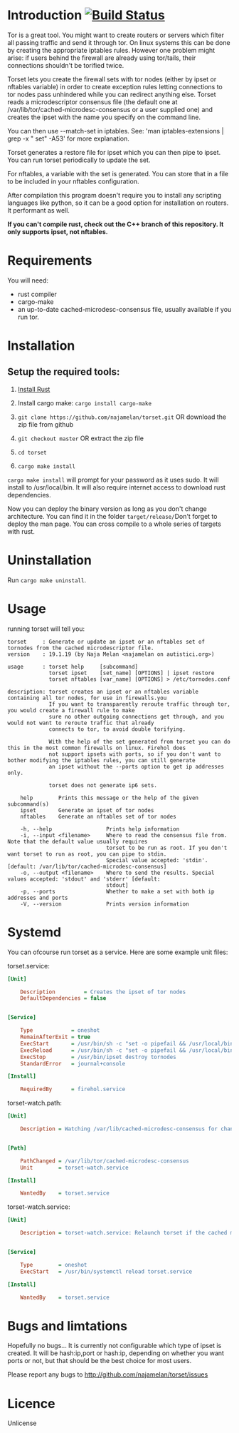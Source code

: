 Introduction [![Build Status](https://travis-ci.org/najamelan/torset.svg?branch=master)](https://travis-ci.org/najamelan/torset)
============

Tor is a great tool. You might want to create routers or servers which filter all passing traffic and send it through tor. On linux systems this can be done by creating the appropriate iptables rules. However one problem might arise: if users behind the firewall are already using tor/tails, their connections shouldn't be torified twice.

Torset lets you create the firewall sets with tor nodes (either by ipset or nftables variable) in order to create exception rules letting connections to tor nodes pass unhindered while you can redirect anything else. Torset reads a microdescriptor consensus file (the default one at /var/lib/tor/cached-microdesc-consensus or a user supplied one) and creates the ipset with the name you specify on the command line.

You can then use --match-set in iptables. See: 'man iptables-extensions | grep -x "   set" -A53' for more explanation.

Torset generates a restore file for ipset which you can then pipe to ipset. You can run torset periodically to update the set.

For nftables, a variable with the set is generated. You can store that in a file to be included in your nftables configuration.

After compilation this program doesn't require you to install any scripting languages like python, so it can be a good option for installation on routers. It performant as well.

**If you can't compile rust, check out the C++ branch of this repository. It only supports ipset, not nftables.**


Requirements
============

You will need:
- rust compiler
- cargo-make
- an up-to-date cached-microdesc-consensus file, usually available if you run tor.


Installation
============

Setup the required tools:
-------------------------

1. [Install Rust](https://www.rust-lang.org/tools/install)
2. Install cargo make: `cargo install cargo-make`

1. `git clone https://github.com/najamelan/torset.git` OR download the zip file from github
2. `git checkout master`                               OR extract  the zip file
3. `cd torset`
4. `cargo make install`

`cargo make install` will prompt for your password as it uses sudo. It will install to /usr/local/bin. It will also require internet access to download rust dependencies.

Now you can deploy the binary version as long as you don't change architecture. You can find it in the folder `target/release/`Don't forget to deploy the man page. You can cross compile to a whole series of targets with rust.


Uninstallation
==============

Run `cargo make uninstall`.


Usage
=====
running torset will tell you:

```
torset     : Generate or update an ipset or an nftables set of tornodes from the cached microdescriptor file.
version    : 19.1.19 (by Naja Melan <najamelan on autistici.org>)

usage      : torset help     [subcommand]
             torset ipset    [set_name] [OPTIONS] | ipset restore
             torset nftables [var_name] [OPTIONS] > /etc/tornodes.conf

description: torset creates an ipset or an nftables variable containing all tor nodes, for use in firewalls.you
             If you want to transparently reroute traffic through tor, you would create a firewall rule to make
             sure no other outgoing connections get through, and you would not want to reroute traffic that already
             connects to tor, to avoid double torifying.

             With the help of the set generated from torset you can do this in the most common firewalls on linux. Firehol does
             not support ipsets with ports, so if you don't want to bother modifying the iptables rules, you can still generate
             an ipset without the --ports option to get ip addresses only.

             torset does not generate ip6 sets.

    help        Prints this message or the help of the given subcommand(s)
    ipset       Generate an ipset of tor nodes
    nftables    Generate an nftables set of tor nodes

    -h, --help                 Prints help information
    -i, --input <filename>     Where to read the consensus file from. Note that the default value usually requires
                               torset to be run as root. If you don't want torset to run as root, you can pipe to stdin.
                               Special value accepted: 'stdin'.  [default: /var/lib/tor/cached-microdesc-consensus]
    -o, --output <filename>    Where to send the results. Special values accepted: 'stdout' and 'stderr' [default:
                               stdout]
    -p, --ports                Whether to make a set with both ip addresses and ports
    -V, --version              Prints version information
```

Systemd
=======
You can ofcourse run torset as a service. Here are some example unit files:


torset.service:
```ini
[Unit]

    Description         = Creates the ipset of tor nodes
    DefaultDependencies = false


[Service]

    Type            = oneshot
    RemainAfterExit = true
    ExecStart       = /usr/bin/sh -c "set -o pipefail && /usr/local/bin/torset ipset tornodes --ports | ipset restore"
    ExecReload      = /usr/bin/sh -c "set -o pipefail && /usr/local/bin/torset ipset tornodes --ports | ipset restore"
    ExecStop        = /usr/bin/ipset destroy tornodes
    StandardError   = journal+console

[Install]

    RequiredBy      = firehol.service
```

torset-watch.path:
```ini
[Unit]

    Description = Watching /var/lib/cached-microdesc-consensus for changes (to restart torset.service).


[Path]

    PathChanged = /var/lib/tor/cached-microdesc-consensus
    Unit        = torset-watch.service

[Install]

    WantedBy    = torset.service
```

torset-watch.service:
```ini
[Unit]

    Description = torset-watch.service: Relaunch torset if the cached microdescriptor file changes.


[Service]

    Type        = oneshot
    ExecStart   = /usr/bin/systemctl reload torset.service

[Install]

    WantedBy    = torset.service
```

Bugs and limtations
===================

Hopefully no bugs... It is currently not configurable which type of ipset is created. It will be hash:ip,port or hash:ip, depending on whether you want ports or not, but that should be the best choice for most users.

Please report any bugs to http://github.com/najamelan/torset/issues


Licence
=======

Unlicense
